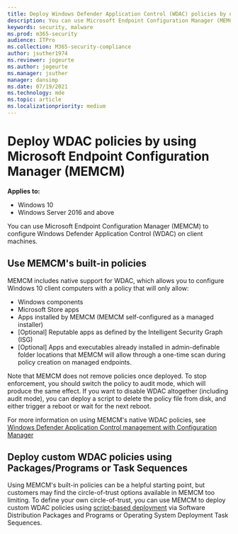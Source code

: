 ```yaml
---
title: Deploy Windows Defender Application Control (WDAC) policies by using Microsoft Endpoint Configuration Manager (MEMCM) (Windows 10)
description: You can use Microsoft Endpoint Configuration Manager (MEMCM) to configure Windows Defender Application Control (WDAC). Learn how with this step-by-step guide.
keywords: security, malware
ms.prod: m365-security
audience: ITPro
ms.collection: M365-security-compliance
author: jsuther1974
ms.reviewer: jogeurte
ms.author: jogeurte
ms.manager: jsuther
manager: dansimp
ms.date: 07/19/2021
ms.technology: mde
ms.topic: article
ms.localizationpriority: medium
---
```


# Deploy WDAC policies by using Microsoft Endpoint Configuration Manager (MEMCM)

**Applies to:**

- Windows 10
- Windows Server 2016 and above

You can use Microsoft Endpoint Configuration Manager (MEMCM) to configure Windows Defender Application Control (WDAC) on client machines.

## Use MEMCM's built-in policies

MEMCM includes native support for WDAC, which allows you to configure Windows 10 client computers with a policy that will only allow:

- Windows components
- Microsoft Store apps
- Apps installed by MEMCM (MEMCM self-configured as a managed installer)
- [Optional] Reputable apps as defined by the Intelligent Security Graph (ISG)
- [Optional] Apps and executables already installed in admin-definable folder locations that MEMCM will allow through a one-time scan during policy creation on managed endpoints.

Note that MEMCM does not remove policies once deployed. To stop enforcement, you should switch the policy to audit mode, which will produce the same effect. If you want to disable WDAC altogether (including audit mode), you can deploy a script to delete the policy file from disk, and either trigger a reboot or wait for the next reboot.

For more information on using MEMCM's native WDAC policies, see [Windows Defender Application Control management with Configuration Manager](/mem/configmgr/protect/deploy-use/use-device-guard-with-configuration-manager)

## Deploy custom WDAC policies using Packages/Programs or Task Sequences

Using MEMCM's built-in policies can be a helpful starting point, but customers may find the circle-of-trust options available in MEMCM too limiting. To define your own circle-of-trust, you can use MEMCM to deploy custom WDAC policies using [script-based deployment](deploy-wdac-policies-with-script.md) via Software Distribution Packages and Programs or Operating System Deployment Task Sequences.
